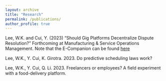 ```yaml
---
layout: archive
title: "Research"
permalink: /publications/
author_profile: true
---
```


Lee, W.K. and Cui, Y. (2023) “Should Gig Platforms Decentralize Dispute Resolution?” Forthcoming at Manufacturing & Service Operations Management. Note that the E-Companion can be found [here](https://www.dropbox.com/scl/fi/ukclv3xrw3fk1j5unywc5/Disputepaper-Electronic-Companions.pdf?rlkey=lpynr5yn6seocj356cpbv55fk&dl=0)

Lee, W.K., Y. Cui, K. Girotra. 2023. Do predictive scheduling laws work?

Lee, W.K., Y. Cui, Q. Li. 2023. Freelancers or employees? A field experiment with a food-delivery platform.
